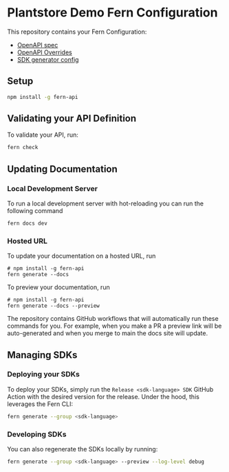 # Plantstore Demo Fern Configuration

This repository contains your Fern Configuration:

- [OpenAPI spec](./fern/openapi/external/universal-api-v1.yaml)
- [OpenAPI Overrides](./fern/openapi/external/openapi-overrides.yml)
- [SDK generator config](./fern/generators.yml)

## Setup

```sh
npm install -g fern-api
```

## Validating your API Definition

To validate your API, run:

```sh
fern check
```

## Updating Documentation

### Local Development Server

To run a local development server with hot-reloading you can run the following command

```sh
fern docs dev
```

### Hosted URL

To update your documentation on a hosted URL, run
```
# npm install -g fern-api
fern generate --docs
```
To preview your documentation, run
```
# npm install -g fern-api
fern generate --docs --preview
```
The repository contains GitHub workflows that will automatically run these commands for you. For example, when you make a PR a preview link will be auto-generated and when you merge to main the docs site will update.

## Managing SDKs

### Deploying your SDKs

To deploy your SDKs, simply run the `Release <sdk-language> SDK` GitHub Action with the desired version for the release. Under the hood, this leverages the Fern CLI:

```sh
fern generate --group <sdk-language>
```

### Developing SDKs

You can also regenerate the SDKs locally by running:

```sh
fern generate --group <sdk-language> --preview --log-level debug
```
